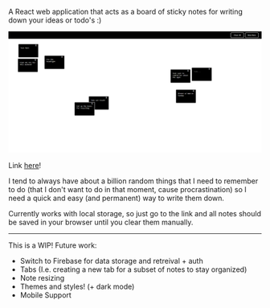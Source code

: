 A React web application that acts as a board of sticky notes for writing down your ideas or todo's :) 

![alt text](https://github.com/thedavidkipnis/Tondo/blob/master/image%20(14).png)

Link [here](https://thedavidkipnis.github.io/Tondo/)!

I tend to always have about a billion random things that I need to remember to do (that I don't want to do in that moment, cause procrastination) so I need a quick and easy (and permanent) way to write them down.

Currently works with local storage, so just go to the link and all notes should be saved in your browser until you clear them manually.

---

This is a WIP! Future work:
- Switch to Firebase for data storage and retreival + auth
- Tabs (I.e. creating a new tab for a subset of notes to stay organized)
- Note resizing
- Themes and styles! (+ dark mode)
- Mobile Support
